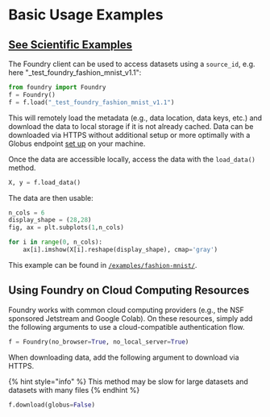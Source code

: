 # Basic Usage Examples

## [See Scientific Examples](https://github.com/MLMI2-CSSI/foundry/tree/master/examples)

The Foundry client can be used to access datasets using a `source_id`, e.g. here "\_test\_foundry\_fashion\_mnist\_v1.1":

```python
from foundry import Foundry
f = Foundry()
f = f.load("_test_foundry_fashion_mnist_v1.1")
```

This will remotely load the metadata \(e.g., data location, data keys, etc.\) and download the data to local storage if it is not already cached. Data can be downloaded via HTTPS without additional setup or more optimally with a Globus endpoint [set up](https://www.globus.org/globus-connect-personal) on your machine.

 Once the data are accessible locally, access the data with the `load_data()` method.

```python
X, y = f.load_data()
```

The data are then usable:

```python
n_cols = 6
display_shape = (28,28)
fig, ax = plt.subplots(1,n_cols)

for i in range(0, n_cols):
    ax[i].imshow(X[i].reshape(display_shape), cmap='gray')
```

This example can be found in [`/examples/fashion-mnist/`](https://github.com/MLMI2-CSSI/foundry/tree/master/examples/fashion-mnist).

## Using Foundry on Cloud Computing Resources

Foundry works with common cloud computing providers \(e.g., the NSF sponsored Jetstream and Google Colab\). On these resources, simply add the following arguments to use a cloud-compatible authentication flow.

```python
f = Foundry(no_browser=True, no_local_server=True)
```

When downloading data, add the following argument to download via HTTPS.

{% hint style="info" %}
This method may be slow for large datasets and datasets with many files
{% endhint %}

```python
f.download(globus=False)
```

